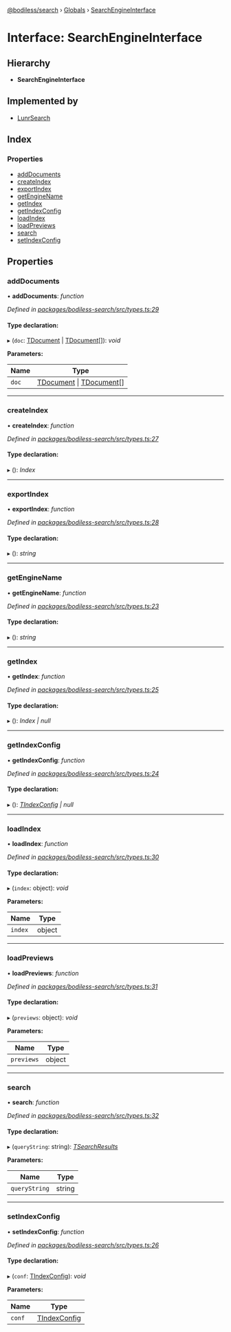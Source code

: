 [@bodiless/search](../README.md) › [Globals](../globals.md) › [SearchEngineInterface](searchengineinterface.md)

# Interface: SearchEngineInterface

## Hierarchy

* **SearchEngineInterface**

## Implemented by

* [LunrSearch](../classes/lunrsearch.md)

## Index

### Properties

* [addDocuments](searchengineinterface.md#adddocuments)
* [createIndex](searchengineinterface.md#createindex)
* [exportIndex](searchengineinterface.md#exportindex)
* [getEngineName](searchengineinterface.md#getenginename)
* [getIndex](searchengineinterface.md#getindex)
* [getIndexConfig](searchengineinterface.md#getindexconfig)
* [loadIndex](searchengineinterface.md#loadindex)
* [loadPreviews](searchengineinterface.md#loadpreviews)
* [search](searchengineinterface.md#search)
* [setIndexConfig](searchengineinterface.md#setindexconfig)

## Properties

###  addDocuments

• **addDocuments**: *function*

*Defined in [packages/bodiless-search/src/types.ts:29](https://github.com/johnsonandjohnson/Bodiless-JS/blob/a898b46d/packages/bodiless-search/src/types.ts#L29)*

#### Type declaration:

▸ (`doc`: [TDocument](../globals.md#tdocument) | [TDocument](../globals.md#tdocument)[]): *void*

**Parameters:**

Name | Type |
------ | ------ |
`doc` | [TDocument](../globals.md#tdocument) &#124; [TDocument](../globals.md#tdocument)[] |

___

###  createIndex

• **createIndex**: *function*

*Defined in [packages/bodiless-search/src/types.ts:27](https://github.com/johnsonandjohnson/Bodiless-JS/blob/a898b46d/packages/bodiless-search/src/types.ts#L27)*

#### Type declaration:

▸ (): *Index*

___

###  exportIndex

• **exportIndex**: *function*

*Defined in [packages/bodiless-search/src/types.ts:28](https://github.com/johnsonandjohnson/Bodiless-JS/blob/a898b46d/packages/bodiless-search/src/types.ts#L28)*

#### Type declaration:

▸ (): *string*

___

###  getEngineName

• **getEngineName**: *function*

*Defined in [packages/bodiless-search/src/types.ts:23](https://github.com/johnsonandjohnson/Bodiless-JS/blob/a898b46d/packages/bodiless-search/src/types.ts#L23)*

#### Type declaration:

▸ (): *string*

___

###  getIndex

• **getIndex**: *function*

*Defined in [packages/bodiless-search/src/types.ts:25](https://github.com/johnsonandjohnson/Bodiless-JS/blob/a898b46d/packages/bodiless-search/src/types.ts#L25)*

#### Type declaration:

▸ (): *Index | null*

___

###  getIndexConfig

• **getIndexConfig**: *function*

*Defined in [packages/bodiless-search/src/types.ts:24](https://github.com/johnsonandjohnson/Bodiless-JS/blob/a898b46d/packages/bodiless-search/src/types.ts#L24)*

#### Type declaration:

▸ (): *[TIndexConfig](../globals.md#tindexconfig) | null*

___

###  loadIndex

• **loadIndex**: *function*

*Defined in [packages/bodiless-search/src/types.ts:30](https://github.com/johnsonandjohnson/Bodiless-JS/blob/a898b46d/packages/bodiless-search/src/types.ts#L30)*

#### Type declaration:

▸ (`index`: object): *void*

**Parameters:**

Name | Type |
------ | ------ |
`index` | object |

___

###  loadPreviews

• **loadPreviews**: *function*

*Defined in [packages/bodiless-search/src/types.ts:31](https://github.com/johnsonandjohnson/Bodiless-JS/blob/a898b46d/packages/bodiless-search/src/types.ts#L31)*

#### Type declaration:

▸ (`previews`: object): *void*

**Parameters:**

Name | Type |
------ | ------ |
`previews` | object |

___

###  search

• **search**: *function*

*Defined in [packages/bodiless-search/src/types.ts:32](https://github.com/johnsonandjohnson/Bodiless-JS/blob/a898b46d/packages/bodiless-search/src/types.ts#L32)*

#### Type declaration:

▸ (`queryString`: string): *[TSearchResults](../globals.md#tsearchresults)*

**Parameters:**

Name | Type |
------ | ------ |
`queryString` | string |

___

###  setIndexConfig

• **setIndexConfig**: *function*

*Defined in [packages/bodiless-search/src/types.ts:26](https://github.com/johnsonandjohnson/Bodiless-JS/blob/a898b46d/packages/bodiless-search/src/types.ts#L26)*

#### Type declaration:

▸ (`conf`: [TIndexConfig](../globals.md#tindexconfig)): *void*

**Parameters:**

Name | Type |
------ | ------ |
`conf` | [TIndexConfig](../globals.md#tindexconfig) |

